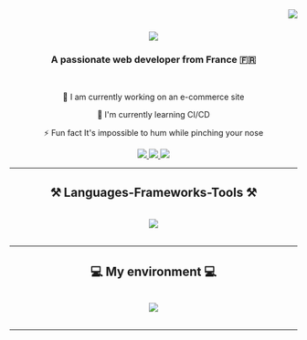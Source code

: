 <img align="right" src="https://visitor-badge.laobi.icu/badge?page_id=salesp07.salesp07" />

<h1 align="center">
    <img src="https://readme-typing-svg.herokuapp.com/?font=Righteous&size=35&center=true&vCenter=true&width=500&height=70&duration=4000&lines=Hi+There!+👋;+I'm+Sid+Samir!;" />
</h1>

<h3 align="center">A passionate web developer from France 🇫🇷</h3>

<br/>

<div align="center">

🔭 I am currently working on an e-commerce site

🌱 I'm currently learning CI/CD

⚡ Fun fact It's impossible to hum while pinching your nose

 </div>
 
<div align="center"> 
  <a href="mailto:samirsid.pro@gmail.com">
    <img src="https://img.shields.io/badge/Gmail-333333?style=for-the-badge&logo=gmail&logoColor=red" />
  </a>
  <a href="https://linkedin.com/in/sid-samir-developpeur" target="_blank">
    <img src="https://img.shields.io/badge/LinkedIn-0077B5?style=for-the-badge&logo=linkedin&logoColor=white" target="_blank" />
  </a>
  <a href="https://www.sidsamir.fr" target="_blank">
     <img src="https://img.shields.io/badge/Portfolio-FF5722?style=for-the-badge&logo=todoist&logoColor=white" target="_blank" /> <!-- sqlite, safari, google-chrome are other good icon options -->
  </a>
</div>

 <hr/>
 
<h2 align="center">⚒️ Languages-Frameworks-Tools ⚒️</h2>
<br/>
<div align="center">
    <img src="https://skillicons.dev/icons?i=react,nextjs,javascript,typescript,tailwind,postgres" />
</div>

<br/>
<hr/>

<h2 align="center">💻 My environment 💻</h2>
<br/>
<div align="center">
    <img src="https://skillicons.dev/icons?i=linux,vscode,webstorm,github" />
</div>

<br/>
<hr/>

